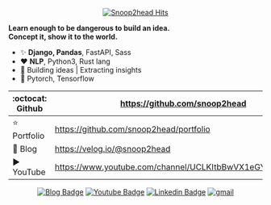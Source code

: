 <div align=center>

[![Snoop2head Hits](https://hits.seeyoufarm.com/api/count/incr/badge.svg?url=https://github.com/snoop2head)](https://hits.seeyoufarm.com)

</div>

**Learn enough to be dangerous to build an idea.**<br>**Concept it, show it to the world.**

- ✨ **Django, Pandas**, FastAPI, Sass
- ♥️ **NLP**, Python3, Rust lang
- 🎯 Building ideas | Extracting insights
- 🔭 Pytorch, Tensorflow

<div align=center>

| :octocat: Github | https://github.com/snoop2head                            |
| ---------------- | -------------------------------------------------------- |
| ⭐ Portfolio      | https://github.com/snoop2head/portfolio                  |
| 📄 Blog           | https://velog.io/@snoop2head                             |
| ▶️ YouTube        | https://www.youtube.com/channel/UCLKItbBwVX1eGYRhOcbeJOg |

[![Blog Badge](http://img.shields.io/badge/Portfolio-black?style=flat-square&logo=github&link=https://github.com/snoop2head/portfolio)](https://github.com/snoop2head/portfolio) 
[![Youtube Badge](https://img.shields.io/badge/Youtube-ff0000?style=flat-square&logo=youtube&link=https://www.youtube.com/channel/UCLKItbBwVX1eGYRhOcbeJOg)](https://www.youtube.com/channel/UCLKItbBwVX1eGYRhOcbeJOg) 
[![Linkedin Badge](https://img.shields.io/badge/-LinkedIn-blue?style=flat-square&logo=Linkedin&logoColor=white&link=https://www.linkedin.com/in/young-jin-ahn-b28616117/)](https://www.linkedin.com/in/young-jin-ahn-b28616117/) 
[![gmail](https://img.shields.io/badge/-Gmail-d14836?style=flat-square&logo=Gmail&logoColor=white&link=mailto:young_ahn@yonsei.ac.kr)](mailto:young_ahn@yonsei.ac.kr)

</div>

